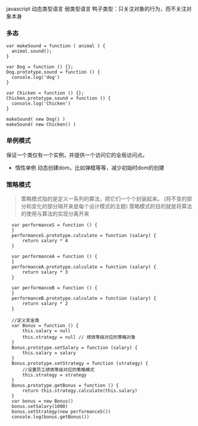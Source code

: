 javascript 动态类型语言 弱类型语言 
鸭子类型：只关注对象的行为，而不关注对象本身

### 多态
```
var makeSound = function ( animal ) {
  animal.sound();
}

var Dog = function () {};
Dog.prototype.sound = function () {
  console.log('dog')
}

var Chicken = function () {};
Chicken.prototype.sound = function () {
  console.log('Chicken')
}

makeSound( new Dog() )
makeSound( new Chicken() )
```

### 单例模式
保证一个类仅有一个实例，并提供一个访问它的全局访问点。
- 惰性单例 动态创建dom，比如弹框等等，减少初始时dom的创建

### 策略模式
> 策略模式指的是定义一系列的算法，把它们一个个封装起来。
> (将不变的部分和变化的部分隔开来是每个设计模式的主题)
> 策略模式的目的就是将算法的使用与算法的实现分离开来 
```
  var performanceS = function () {
  }
  performanceS.prototype.calculate = function (salary) {
      return salary * 4
  }

  var performanceA = function () {
  }
  performanceA.prototype.calculate = function (salary) {
      return salary * 3
  }

  var performanceB = function () {
  }
  performanceB.prototype.calculate = function (salary) {
      return salary * 2
  }

  //定义奖金类
  var Bonus = function () {
      this.salary = null
      this.strategy = null // 绩效等级对应的策略对象
  }
  Bonus.prototype.setSalary = function (salary) {
      this.salary = salary
  }
  Bonus.prototype.setStrategy = function (strategy) {
      //设置员工绩效等级对应的策略模式
      this.strategy = strategy
  }
  Bonus.prototype.getBonus = function () {
      return this.strategy.calculate(this.salary)
  }
  var bonus = new Bonus()
  bonus.setSalary(1000)
  bonus.setStrategy(new performanceS())
  console.log(bonus.getBonus())
```

